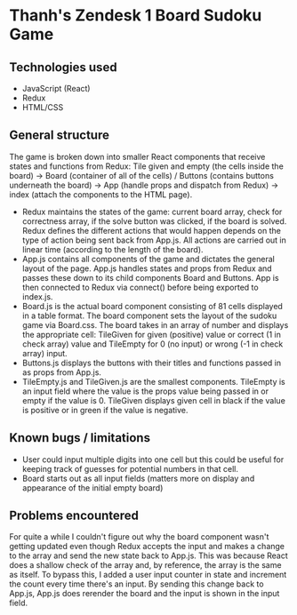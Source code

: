 # Thanh's Zendesk 1 Board Sudoku Game

## Technologies used
- JavaScript (React)
- Redux
- HTML/CSS

## General structure
The game is broken down into smaller React components that receive states and functions from Redux:
    Tile given and empty (the cells inside the board)
        -> Board (container of all of the cells) / Buttons (contains buttons underneath the board)
            -> App (handle props and dispatch from Redux)
                -> index (attach the components to the HTML page).

- Redux maintains the states of the game: current board array, check for correctness array, if the solve button was
clicked, if the board is solved. Redux defines the different actions that would happen depends on the type of action
being sent back from App.js. All actions are carried out in linear time (according to the length of the board).
- App.js contains all components of the game and dictates the general layout of the page. App.js handles states and
props from Redux and passes these down to its child components Board and Buttons. App is then connected to Redux
via connect() before being exported to index.js.
- Board.js is the actual board component consisting of 81 cells displayed in a table format. The board component sets
the layout of the sudoku game via Board.css. The board takes in an array of number and displays the appropriate
cell: TileGiven for given (positive) value or correct (1 in check array) value and TileEmpty for 0 (no input) or
wrong (-1 in check array) input.
- Buttons.js displays the buttons with their titles and functions passed in as props from App.js.
- TileEmpty.js and TileGiven.js are the smallest components. TileEmpty is an input field where the value is the props
value being passed in or empty if the value is 0. TileGiven displays given cell in black if the value is positive or in
green if the value is negative.

## Known bugs / limitations
- User could input multiple digits into one cell but this could be useful for keeping track of guesses for potential
numbers in that cell.
- Board starts out as all input fields (matters more on display and appearance of the initial empty board)

## Problems encountered
For quite a while I couldn't figure out why the board component wasn't getting updated even though Redux accepts the
input and makes a change to the array and send the new state back to App.js. This was because React does a shallow
check of the array and, by reference, the array is the same as itself. To bypass this, I added a user input counter in
state and increment the count every time there's an input. By sending this change back to App.js, App.js does
rerender the board and the input is shown in the input field.
